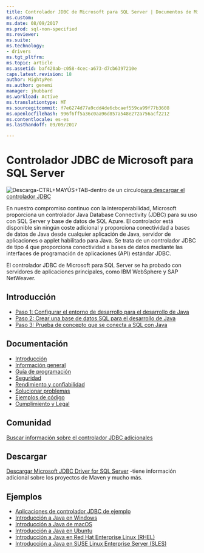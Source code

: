```yaml
---
title: Controlador JDBC de Microsoft para SQL Server | Documentos de Microsoft
ms.custom: 
ms.date: 08/09/2017
ms.prod: sql-non-specified
ms.reviewer: 
ms.suite: 
ms.technology:
- drivers
ms.tgt_pltfrm: 
ms.topic: article
ms.assetid: baf420ab-c058-4cec-a673-d7cb6397210e
caps.latest.revision: 18
author: MightyPen
ms.author: genemi
manager: jhubbard
ms.workload: Active
ms.translationtype: MT
ms.sourcegitcommit: f7e6274d77a9cdd4de6cbcaef559ca99f77b3608
ms.openlocfilehash: 996f6ff5a36c0aa96d857a548e272a756acf2212
ms.contentlocale: es-es
ms.lasthandoff: 09/09/2017

---
```

# <a name="microsoft-jdbc-driver-for-sql-server"></a>Controlador JDBC de Microsoft para SQL Server

![Descarga-CTRL+MAYÚS+TAB-dentro de un círculo](../../ssdt/media/download.png)[para descargar el controlador JDBC](../sql-connection-libraries.md#anchor-20-drivers-relational-access)

En nuestro compromiso continuo con la interoperabilidad, Microsoft proporciona un controlador Java Database Connectivity (JDBC) para su uso con SQL Server y base de datos de SQL Azure. El controlador está disponible sin ningún coste adicional y proporciona conectividad a bases de datos de Java desde cualquier aplicación de Java, servidor de aplicaciones o applet habilitado para Java. Se trata de un controlador JDBC de tipo 4 que proporciona conectividad a bases de datos mediante las interfaces de programación de aplicaciones (API) estándar JDBC.

El controlador JDBC de Microsoft para SQL Server se ha probado con servidores de aplicaciones principales, como IBM WebSphere y SAP NetWeaver.
  
## <a name="getting-started"></a>Introducción  
* [Paso 1: Configurar el entorno de desarrollo para el desarrollo de Java](step-1-configure-development-environment-for-java-development.md)  
* [Paso 2: Crear una base de datos SQL para el desarrollo de Java](step-2-create-a-sql-database-for-java-development.md)  
* [Paso 3: Prueba de concepto que se conecta a SQL con Java](step-3-proof-of-concept-connecting-to-sql-using-java.md)  
  
## <a name="documentation"></a>Documentación  
* [Introducción](getting-started-with-the-jdbc-driver.md)
* [Información general](overview-of-the-jdbc-driver.md)  
* [Guía de programación](programming-guide-for-jdbc-sql-driver.md)
* [Seguridad](securing-jdbc-driver-applications.md)  
* [Rendimiento y confiabilidad](improving-performance-and-reliability-with-the-jdbc-driver.md)  
* [Solucionar problemas](diagnosing-problems-with-the-jdbc-driver.md)
* [Ejemplos de código](sample-jdbc-driver-applications.md) 
* [Cumplimiento y Legal](compliance-and-legal-for-the-jdbc-sql-driver.md)  
  
## <a name="community"></a>Comunidad
[Buscar información sobre el controlador JDBC adicionales](finding-additional-jdbc-driver-information.md)  
  
## <a name="download"></a>Descargar
[Descargar Microsoft JDBC Driver for SQL Server](download-microsoft-jdbc-driver-for-sql-server.md) -tiene información adicional sobre los proyectos de Maven y mucho más.
  
## <a name="samples"></a>Ejemplos  
* [Aplicaciones de controlador JDBC de ejemplo](sample-jdbc-driver-applications.md)  
* [Introducción a Java en Windows](https://www.microsoft.com/sql-server/developer-get-started/java/windows/)
* [Introducción a Java de macOS](https://www.microsoft.com/sql-server/developer-get-started/java/mac/)
* [Introducción a Java en Ubuntu](https://www.microsoft.com/sql-server/developer-get-started/java/ubuntu/)
* [Introducción a Java en Red Hat Enterprise Linux (RHEL)](https://www.microsoft.com/sql-server/developer-get-started/java/rhel/)
* [Introducción a Java en SUSE Linux Enterprise Server (SLES)](https://www.microsoft.com/sql-server/developer-get-started/java/sles/)

